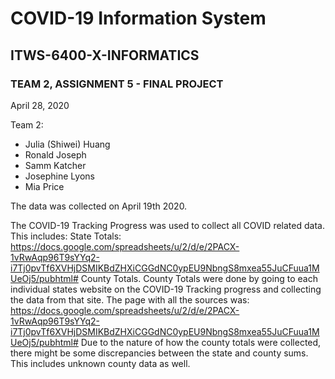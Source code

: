 # COVID-19 Information System

## ITWS-6400-X-INFORMATICS
### TEAM 2, ASSIGNMENT 5 - FINAL PROJECT

April 28, 2020


Team 2:
* Julia (Shiwei) Huang 
* Ronald Joseph 
* Samm Katcher
* Josephine Lyons 
* Mia Price 


The data was collected on April 19th 2020.

The COVID-19 Tracking Progress was used to collect all COVID related data. This includes:
State Totals: https://docs.google.com/spreadsheets/u/2/d/e/2PACX-1vRwAqp96T9sYYq2-i7Tj0pvTf6XVHjDSMIKBdZHXiCGGdNC0ypEU9NbngS8mxea55JuCFuua1MUeOj5/pubhtml#
County Totals. 
County Totals were done by going to each individual states website on the COVID-19 Tracking progress and collecting the data from that site. The page with all the sources was: https://docs.google.com/spreadsheets/u/2/d/e/2PACX-1vRwAqp96T9sYYq2-i7Tj0pvTf6XVHjDSMIKBdZHXiCGGdNC0ypEU9NbngS8mxea55JuCFuua1MUeOj5/pubhtml#
Due to the nature of how the county totals were collected, there might be some discrepancies between the state and county sums. This includes unknown county data as well.

